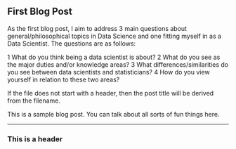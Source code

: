 ## First Blog Post

As the first blog post, I aim to address 3 main questions about general/philosophical topics in Data Science and one fitting myself in as a Data Scientist. The questions are as follows:

1 What do you think being a data scientist is about?
2 What do you see as the major duties and/or knowledge areas?
3 What differences/similarities do you see between data scientists and statisticians?
4 How do you view yourself in relation to these two areas?

If the file does not start with a header, then the post title will be derived from the filename.

This is a sample blog post. You can talk about all sorts of fun things here.

---

### This is a header

